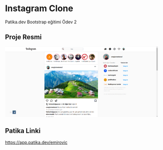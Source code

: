 # Instagram Clone

Patika.dev Bootstrap eğitimi Ödev 2

## Proje Resmi

![Proje Resmi](https://github.com/IEmirovic/instagramclone-bootstrap/blob/main/assets/instagramclone.png)

## Patika Linki

https://app.patika.dev/emirovic
